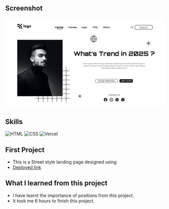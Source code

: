 ## Screenshot
![Project screenshot](./1.png)

## Skills
![HTML](https://img.shields.io/badge/HTML5-E34F26?style=for-the-badge&logo=html5&logoColor=white) 
![CSS](https://img.shields.io/badge/CSS3-1572B6?style=for-the-badge&logo=css3&logoColor=white)
![Vercel](https://img.shields.io/badge/Vercel-000000?style=for-the-badge&logo=vercel&logoColor=white) 

## First Project
- This is a Street style landing page designed using
- [Deployed link](https://robin-project-1.vercel.app/)

## What I learned from this project
- I have learnt the importance of positions from this project.
- It took me 6 hours to finish this project.